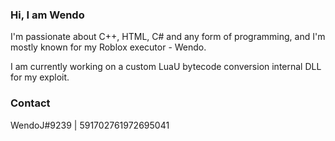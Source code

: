 ### Hi, I am Wendo

I'm passionate about C++, HTML, C# and any form of programming, and I'm mostly known for my Roblox executor - Wendo.

I am currently working on a custom LuaU bytecode conversion internal DLL for my exploit.

### Contact
WendoJ#9239 | 591702761972695041
